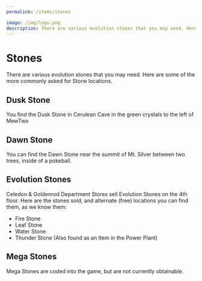 ```yaml
---
permalink: /items/stones

image: /img/logo.png
description: There are various evolution stones that you may need. Here are some of the more commonly asked for Stone locations.
---
```


# Stones

There are various evolution stones that you may need. Here are some of the more commonly asked for Stone locations.

## Dusk Stone

You find the Dusk Stone in Cerulean Cave in the green crystals to the left of MewTwo


## Dawn Stone

You can find the Dawn Stone near the summit of Mt. Silver between two trees, inside of a pokeball.

## Evolution Stones

Celedon & Goldenrod Department Stores sell Evolution Stones on the 4th floor.
Here are the stones sold, and alternate (free) locations you can find them, as
we know them:

* Fire Stone
* Leaf Stone
* Water Stone
* Thunder Stone (Also found as an Item in the Power Plant)

## Mega Stones

Mega Stones are coded into the game, but are not currently obtainable.

